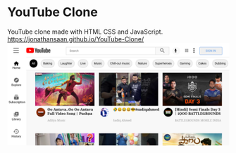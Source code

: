 # YouTube Clone
YouTube clone made with HTML CSS and JavaScript.
https://jonathansaan.github.io/YouTube-Clone/
![](https://github.com/JonathanSaan/YouTube-Clone/blob/6633b3d8046ba1145005fdd97d3897c54db5465a/Screenshot_2022-01-10-08-47-09-1.png)

